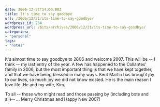 ```yaml
---
date: 2006-12-21T14:00:00Z
title: It's time to say goodbye
url: /2006/12/21/its-time-to-say-goodbye/
wordpress_id: 254
wordpress_url: /bits/archives/2006/12/21/its-time-to-say-goodbye/
categories:
- "personal"
tags:
- "notes"
---
```


It's almost time to say goodbye to 2006 and welcome 2007. This will be -- I think -- my last entry of the year. A few has happened to the Collantes' family in 2006, but the most important thing is that we have kept together, and that we have being blessed in many ways. Kent Martin has brought joy to our lives, so much joy we did not know existed. He is the main reason I love life. He and my wife, Kim.

To all -- those who might read and those passing by (including bots and all)-- ... Merry Christmas and Happy New 2007!

